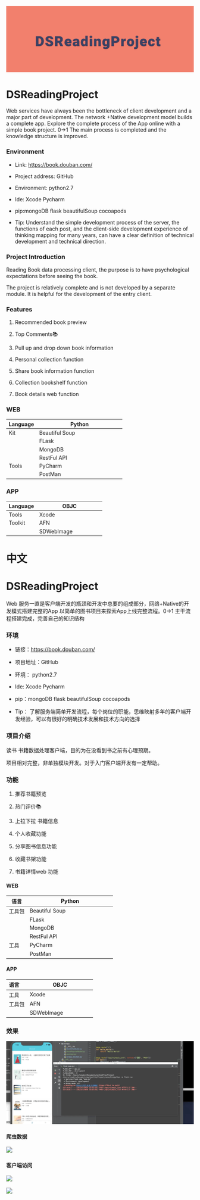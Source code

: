 ![](https://github.com/Bintong/DSReadingProject/blob/master/titlegif.gif)
# DSReadingProject

Web services have always been the bottleneck of client development and a major part of development. The network +Native development model builds a complete app.
Explore the complete process of the App online with a simple book project. 0->1 The main process is completed and the knowledge structure is improved.

### Environment

* Link: https://book.douban.com/

* Project address: GitHub

* Environment: python2.7

* Ide: Xcode Pycharm

* pip:mongoDB flask beautifulSoup cocoapods

* Tip: Understand the simple development process of the server, the functions of each post, and the client-side development experience of thinking mapping for many years, can have a clear definition of technical development and technical direction.

### Project Introduction

Reading Book data processing client, the purpose is to have psychological expectations before seeing the book.

The project is relatively complete and is not developed by a separate module. It is helpful for the development of the entry client.

### Features

1. Recommended book preview

2. Top Comments📚

3. Pull up and drop down book information

4. Personal collection function

5. Share book information function

6. Collection bookshelf function

7. Book details web function

### WEB

| **Language** | **Python**|
| ----- | -------------------------|
| Kit | Beautiful Soup &nbsp; &nbsp; &nbsp; &nbsp; &nbsp; &nbsp; &nbsp; &nbsp; &nbsp; &nbsp; &nbsp; &nbsp; &nbsp; &nbsp; &nbsp; &nbsp; |
| | FLask |
| | MongoDB |
| | RestFul API |
| Tools | PyCharm |
| | PostMan |


### APP 
| Language | OBJC |
| :----- | ---------- |
Tools | Xcode &nbsp; &nbsp; &nbsp; &nbsp; &nbsp; &nbsp; &nbsp; &nbsp; &nbsp; &nbsp; &nbsp; &nbsp; &nbsp; &nbsp; &nbsp; &nbsp; |
| Toolkit | AFN |
| | SDWebImage |

# 中文

# DSReadingProject
Web 服务一直是客户端开发的瓶颈和开发中总要的组成部分，网络+Native的开发模式搭建完整的App
以简单的图书项目来探索App上线完整流程。0->1 主干流程搭建完成，完善自己的知识结构

### 环境

* 链接：https://book.douban.com/

* 项目地址：GitHub

* 环境： python2.7 

* Ide: Xcode Pycharm

* pip：mongoDB flask beautifulSoup  cocoapods  

* Tip： 了解服务端简单开发流程，每个岗位的职能，思维映射多年的客户端开发经验，可以有很好的明确技术发展和技术方向的选择

### 项目介绍


读书 书籍数据处理客户端，目的为在没看到书之前有心理预期。

项目相对完整，非单独模块开发。对于入门客户端开发有一定帮助。

### 功能

1. 推荐书籍预览

2. 热门评价📚

3. 上拉下拉 书籍信息

4. 个人收藏功能

5. 分享图书信息功能

6. 收藏书架功能

7. 书籍详情web 功能

   

#### WEB 



| **语言**  | **Python**|
| ----- | -------------------------|
| 工具包 | Beautiful Soup &nbsp; &nbsp; &nbsp; &nbsp; &nbsp; &nbsp; &nbsp; &nbsp; &nbsp; &nbsp; &nbsp; &nbsp; &nbsp; &nbsp; &nbsp; &nbsp;    |
|        |     FLask   |
|        |    MongoDB     |
| | RestFul API |
| 工具   |    PyCharm     |
|        | PostMan |



#### APP

| 语言   | OBJC   |
| :----- | ---------- |
| 工具  |  Xcode   &nbsp; &nbsp; &nbsp; &nbsp; &nbsp; &nbsp; &nbsp; &nbsp; &nbsp; &nbsp; &nbsp; &nbsp; &nbsp; &nbsp; &nbsp; &nbsp;   |
| 工具包				 | 							AFN  				      |
|        | SDWebImage |



### 效果

![](https://github.com/Bintong/DSReadingProject/blob/master/gif2.gif)

#### 爬虫数据

![](https://github.com/Bintong/DSReadingProject/blob/master/gif1.gif)

#### 客户端访问

![](https://github.com/Bintong/DSReadingProject/blob/master/gif3.gif)

![](https://github.com/Bintong/DSReadingProject/blob/master/gif4.gif)
